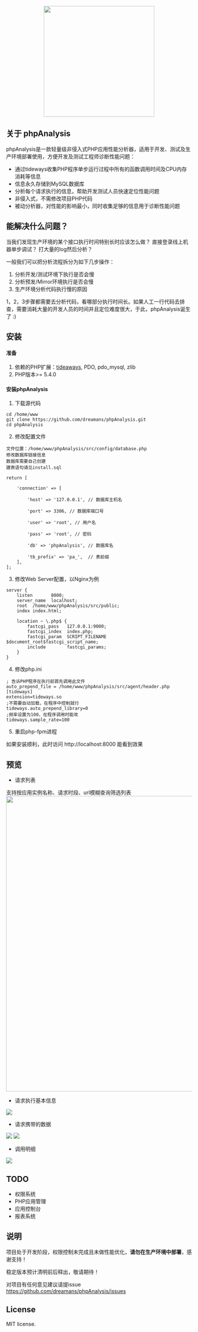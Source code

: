 <p align="center"><a href="https://github.com/dreamans/phpAnalysis" target="_blank"><img width="300" src="http://my-bucket.u.qiniudn.com/phpAnalysis/logo.png"></a></p>

## 关于 phpAnalysis
phpAnalysis是一款轻量级非侵入式PHP应用性能分析器，适用于开发、测试及生产环境部署使用，方便开发及测试工程师诊断性能问题：

* 通过tideways收集PHP程序单步运行过程中所有的函数调用时间及CPU内存消耗等信息
* 信息永久存储到MySQL数据库
* 分析每个请求执行的信息，帮助开发测试人员快速定位性能问题
* 非侵入式，不需修改项目PHP代码
* 被动分析器，对性能的影响最小，同时收集足够的信息用于诊断性能问题

## 能解决什么问题？
当我们发现生产环境的某个接口执行时间特别长时应该怎么做？
直接登录线上机器单步调试？
打大量的log然后分析？ 

一般我们可以把分析流程拆分为如下几步操作：
1. 分析开发/测试环境下执行是否会慢
2. 分析预发/Mirror环境执行是否会慢
3. 生产环境分析代码执行慢的原因

1，2，3步骤都需要去分析代码，看哪部分执行时间长。如果人工一行代码去排查，需要消耗大量的开发人员的时间并且定位难度很大，于此，phpAnalysis诞生了 :)

## 安装
#### 准备
1. 依赖的PHP扩展：<a target="_blank" href="https://tideways.io/profiler/article/35-installation-on-php">tideaways</a>, PDO, pdo_mysql, zlib
2. PHP版本>= 5.4.0

#### 安装phpAnalysis
1. 下载源代码
```
cd /home/www
git clone https://github.com/dreamans/phpAnalysis.git
cd phpAnalysis
```
2. 修改配置文件
```
文件位置：/home/www/phpAnalysis/src/config/database.php
修改数据库链接信息
数据库需要自己创建
建表语句请见install.sql

return [

    'connection' => [

        'host' => '127.0.0.1', // 数据库主机名

        'port' => 3306, // 数据库端口号

        'user' => 'root', // 用户名

        'pass' => 'root', // 密码

        'db' => 'phpAnalysis', // 数据库名

        'tb_prefix' => 'pa_',  // 表前缀
    ],
];
```
3. 修改Web Server配置，以Nginx为例
```
server {
    listen       8000;
    server_name  localhost;
    root  /home/www/phpAnalysis/src/public;
    index index.html;

    location ~ \.php$ {
        fastcgi_pass   127.0.0.1:9000;
        fastcgi_index  index.php;
        fastcgi_param  SCRIPT_FILENAME $document_root$fastcgi_script_name;
        include        fastcgi_params;
    }
}
```

4. 修改php.ini
```
; 告诉PHP程序在执行前首先调用此文件
auto_prepend_file = /home/www/phpAnalysis/src/agent/header.php
[tideways]
extension=tideways.so
;不需要自动加载，在程序中控制就行
tideways.auto_prepend_library=0
;频率设置为100，在程序调用时能改
tideways.sample_rate=100
```
5. 重启php-fpm进程

如果安装顺利，此时访问 http://localhost:8000 能看到效果

## 预览
* 请求列表

支持按应用实例名称、请求时段、url模糊查询筛选列表
<img width="800" src="http://my-bucket.u.qiniudn.com/phpAnalysis/pa_list.png">

* 请求执行基本信息

<img src="http://my-bucket.u.qiniudn.com/phpAnalysis/pa_detail_base.png">

* 请求携带的数据

<img src="http://my-bucket.u.qiniudn.com/phpAnalysis/pa_detail_base_infos.png">

<img src="http://my-bucket.u.qiniudn.com/phpAnalysis/pa_detail_base_post.png">

* 调用明细

<img src="http://my-bucket.u.qiniudn.com/phpAnalysis/pa_detail_list.png">

## TODO
* 权限系统
* PHP应用管理
* 应用控制台
* 报表系统

## 说明
项目处于开发阶段，权限控制未完成且未做性能优化，**请勿在生产环境中部署**，感谢支持！

稳定版本预计清明前后释出，敬请期待！

对项目有任何意见建议请提issue https://github.com/dreamans/phpAnalysis/issues
 
## License
MIT license.
